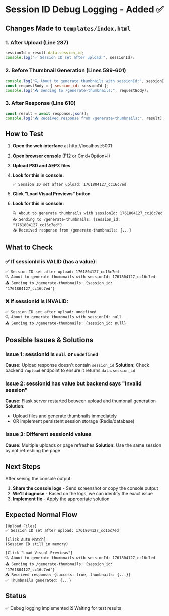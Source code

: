# Session ID Debug Logging - Added ✅

## Changes Made to `templates/index.html`

### 1. After Upload (Line 287)
```javascript
sessionId = result.data.session_id;
console.log("✅ Session ID set after upload:", sessionId);
```

### 2. Before Thumbnail Generation (Lines 599-601)
```javascript
console.log("🔍 About to generate thumbnails with sessionId:", sessionId);
const requestBody = { session_id: sessionId };
console.log("📤 Sending to /generate-thumbnails:", requestBody);
```

### 3. After Response (Line 610)
```javascript
const result = await response.json();
console.log("📥 Received response from /generate-thumbnails:", result);
```

## How to Test

1. **Open the web interface** at http://localhost:5001
2. **Open browser console** (F12 or Cmd+Option+I)
3. **Upload PSD and AEPX files**
4. **Look for this in console:**
   ```
   ✅ Session ID set after upload: 1761804127_cc16c7ed
   ```

5. **Click "Load Visual Previews" button**
6. **Look for this in console:**
   ```
   🔍 About to generate thumbnails with sessionId: 1761804127_cc16c7ed
   📤 Sending to /generate-thumbnails: {session_id: "1761804127_cc16c7ed"}
   📥 Received response from /generate-thumbnails: {...}
   ```

## What to Check

### ✅ If sessionId is VALID (has a value):
```
✅ Session ID set after upload: 1761804127_cc16c7ed
🔍 About to generate thumbnails with sessionId: 1761804127_cc16c7ed
📤 Sending to /generate-thumbnails: {session_id: "1761804127_cc16c7ed"}
```

### ❌ If sessionId is INVALID:
```
✅ Session ID set after upload: undefined
🔍 About to generate thumbnails with sessionId: null
📤 Sending to /generate-thumbnails: {session_id: null}
```

## Possible Issues & Solutions

### Issue 1: sessionId is `null` or `undefined`
**Cause:** Upload response doesn't contain `session_id`
**Solution:** Check backend `/upload` endpoint to ensure it returns `data.session_id`

### Issue 2: sessionId has value but backend says "Invalid session"
**Cause:** Flask server restarted between upload and thumbnail generation
**Solution:**
- Upload files and generate thumbnails immediately
- OR implement persistent session storage (Redis/database)

### Issue 3: Different sessionId values
**Cause:** Multiple uploads or page refreshes
**Solution:** Use the same session by not refreshing the page

## Next Steps

After seeing the console output:
1. **Share the console logs** - Send screenshot or copy the console output
2. **We'll diagnose** - Based on the logs, we can identify the exact issue
3. **Implement fix** - Apply the appropriate solution

## Expected Normal Flow

```
[Upload Files]
✅ Session ID set after upload: 1761804127_cc16c7ed

[Click Auto-Match]
(Session ID still in memory)

[Click "Load Visual Previews"]
🔍 About to generate thumbnails with sessionId: 1761804127_cc16c7ed
📤 Sending to /generate-thumbnails: {session_id: "1761804127_cc16c7ed"}
📥 Received response: {success: true, thumbnails: {...}}
✅ Thumbnails generated: {...}
```

## Status
✅ Debug logging implemented
⏳ Waiting for test results
